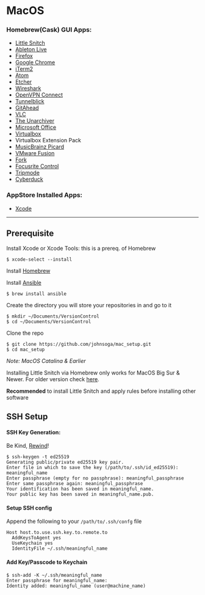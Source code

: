 # MacOS

### Homebrew(Cask) GUI Apps:
- [Little Snitch](https://www.obdev.at/products/littlesnitch/index.html)
- [Ableton Live](https://www.ableton.com/en/)
- [Firefox](https://www.mozilla.org/en-US/firefox/)
- [Google Chrome](https://www.google.com/chrome/)
- [iTerm2](https://www.iterm2.com/)
- [Atom](https://atom.io/)
- [Etcher](https://www.balena.io/etcher/)
- [Wireshark](https://www.wireshark.org/)
- [OpenVPN Connect](https://openvpn.net/client-connect-vpn-for-mac-os/)
- [Tunnelblick](https://tunnelblick.net/)
- [GitAhead](https://gitahead.github.io/gitahead.com/)
- [VLC](https://www.videolan.org/vlc/index.html)
- [The Unarchiver](https://theunarchiver.com/)
- [Microsoft Office](https://products.office.com/en-us/mac/microsoft-office-for-mac)
- [Virtualbox](https://www.virtualbox.org/)
- Virtualbox Extension Pack
- [MusicBrainz Picard](https://picard.musicbrainz.org/)
- [VMware Fusion](https://www.vmware.com/products/fusion.html)
- [Fork](https://git-fork.com/)
- [Focusrite Control](https://focusrite.com/en/focusrite-control)
- [Tripmode](https://www.tripmode.ch/)
- [Cyberduck](https://cyberduck.io/)

### AppStore Installed Apps:
- [Xcode](https://apps.apple.com/us/app/xcode/id497799835)

***

## Prerequisite
Install Xcode or Xcode Tools: this is a prereq. of Homebrew

```
$ xcode-select --install
```
Install [Homebrew](https://docs.brew.sh/Installation)

Install [Ansible](https://www.ansible.com/)
```
$ brew install ansible
```

Create the directory you will store your repositories in and go to it
```
$ mkdir ~/Documents/VersionControl
$ cd ~/Documents/VersionControl
```

Clone the repo
```
$ git clone https://github.com/johnsoga/mac_setup.git
$ cd mac_setup
```

_Note: MacOS Catalina & Earlier_

Installing Little Snitch via Homebrew only works for MacOS Big Sur & Newer. For older version check [here](https://www.obdev.at/products/littlesnitch/download-previous-versions.html).

**Recommended** to install Little Snitch and apply rules before installing other software

## SSH Setup
#### SSH Key Generation:
Be Kind, [Rewind](https://www.ssh.com/ssh/keygen)!

```
$ ssh-keygen -t ed25519
Generating public/private ed25519 key pair.
Enter file in which to save the key (/path/to/.ssh/id_ed25519): meaningful_name
Enter passphrase (empty for no passphrase): meaningful_passphrase
Enter same passphrase again: meaningful_passphrase
Your identification has been saved in meaningful_name.
Your public key has been saved in meaningful_name.pub.
```

#### Setup SSH config
Append the following to your `/path/to/.ssh/confg` file
```
Host host.to.use.ssh.key.to.remote.to
  AddKeysToAgent yes
  UseKeychain yes
  IdentityFile ~/.ssh/meaningful_name
```

#### Add Key/Passcode to Keychain
```
$ ssh-add -K ~/.ssh/meaningful_name
Enter passphrase for meaningful_name:
Identity added: meaningful_name (user@machine_name)
```

